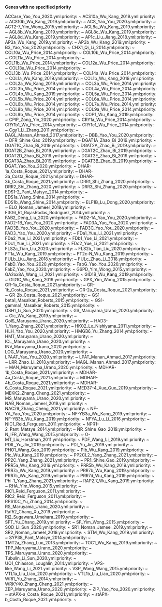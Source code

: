 **Genes with no specified priority**

ACCase_Yao_You_2020.yml:priority: ~
ACS10a_Wu_Kang_2019.yml:priority: ~
ACS10b_Wu_Kang_2019.yml:priority: ~
ACS_Yao_You_2020.yml:priority: ~
ACT2-7_Yim_Wong_2015.yml:priority: ~
AGL8a_Wu_Kang_2019.yml:priority: ~
AGL8b_Wu_Kang_2019.yml:priority: ~
AGL8c_Wu_Kang_2019.yml:priority: ~
AGL8d_Wu_Kang_2019.yml:priority: ~
AP1c_Liu_Jiang_2018.yml:priority: ~
AP3a_Wu_Kang_2019.yml:priority: ~
AP3b_Wu_Kang_2019.yml:priority: ~
B3_Yao_You_2020.yml:priority: ~
CHX1_Qi_Li_2014.yml:priority: ~
COL10a_Wu_Price_2014.yml:priority: ~
COL10b_Wu_Price_2014.yml:priority: ~
COL11a_Wu_Price_2014.yml:priority: ~
COL11b_Wu_Price_2014.yml:priority: ~
COL12a_Wu_Price_2014.yml:priority: ~
COL13a_Wu_Price_2014.yml:priority: ~
COL13b_Wu_Price_2014.yml:priority: ~
COL14a_Wu_Price_2014.yml:priority: ~
COL1a_Wu_Kang_2019.yml:priority: ~
COL1b_Wu_Kang_2019.yml:priority: ~
COL2a_Wu_Kang_2019.yml:priority: ~
COL3a_Wu_Price_2014.yml:priority: ~
COL3b_Wu_Price_2014.yml:priority: ~
COL4a_Wu_Price_2014.yml:priority: ~
COL4b_Wu_Kang_2019.yml:priority: ~
COL5a_Wu_Price_2014.yml:priority: ~
COL5b_Wu_Price_2014.yml:priority: ~
COL6a_Wu_Price_2014.yml:priority: ~
COL6b_Wu_Price_2014.yml:priority: ~
COL7a_Wu_Price_2014.yml:priority: ~
COL8b_Wu_Price_2014.yml:priority: ~
COL9a_Wu_Price_2014.yml:priority: ~
COL9b_Wu_Price_2014.yml:priority: ~
COP1_Wu_Kang_2019.yml:priority: ~
CPIP_Zong_Yin_2020.yml:priority: ~
CRY1a_Wu_Price_2014.yml:priority: ~
CRY1b1_Wu_Price_2014.yml:priority: ~
CRY1c1_Wu_Price_2014.yml:priority: ~
Cgy1_Li_Zhang_2011.yml:priority: ~
DAGL_Manan_Ahmad_2017.yml:priority: ~
DBB_Yao_You_2020.yml:priority: ~
DFR_Shine_Gao_2019.yml:priority: ~
DGAT1A_Zhao_Bi_2019.yml:priority: ~
DGAT1C_Zhao_Bi_2019.yml:priority: ~
DGAT2A_Zhao_Bi_2019.yml:priority: ~
DGAT2B_Zhao_Bi_2019.yml:priority: ~
DGAT2C_Zhao_Bi_2019.yml:priority: ~
DGAT2D_Zhao_Bi_2019.yml:priority: ~
DGAT2E_Zhao_Bi_2019.yml:priority: ~
DGAT3A_Zhao_Bi_2019.yml:priority: ~
DGAT3B_Zhao_Bi_2019.yml:priority: ~
DGAT_Yao_You_2020.yml:priority: ~
DHAR-1a_Costa_Roque_2021.yml:priority: ~
DHAR-3a_Costa_Roque_2021.yml:priority: ~
DHAR-3b_Costa_Roque_2021.yml:priority: ~
DRR1_Shi_Zhang_2020.yml:priority: ~
DRR2_Shi_Zhang_2020.yml:priority: ~
DRR3_Shi_Zhang_2020.yml:priority: ~
EDS1-2_Pant_Matsye_2014.yml:priority: ~
EDS1a_Wang_Shine_2014.yml:priority: ~
EDS1b_Wang_Shine_2014.yml:priority: ~
ELF1B_Lu_Dong_2020.yml:priority: ~
ELO_Noman_Jameel_2019.yml:priority: ~
F3G6_Rt_RojasRodas_Rodriguez_2014.yml:priority: ~
FAB2_Deng_Liu_2020.yml:priority: ~
FAD2-1A_Yao_You_2020.yml:priority: ~
FAD2-1B_Yao_You_2020.yml:priority: ~
FAD3A_Yao_You_2020.yml:priority: ~
FAD3B_Yao_You_2020.yml:priority: ~
FAD3C_Yao_You_2020.yml:priority: ~
FAD3_Yao_You_2020.yml:priority: ~
FDa1_Yue_Li_2021.yml:priority: ~
FDa2_Yue_Li_2021.yml:priority: ~
FDb1_Yue_Li_2021.yml:priority: ~
FDc1_Yue_Li_2021.yml:priority: ~
FDc2_Yue_Li_2021.yml:priority: ~
FLS2a_Tian_Liu_2020.yml:priority: ~
FLS2b_Tian_Liu_2020.yml:priority: ~
FT1a_Wu_Kang_2019.yml:priority: ~
FT2c-N_Wu_Kang_2019.yml:priority: ~
FULb_Liu_Jiang_2018.yml:priority: ~
FULc_Zhao_Li_2018.yml:priority: ~
FabD_Yao_You_2020.yml:priority: ~
FabG_Yao_You_2020.yml:priority: ~
FabZ_Yao_You_2020.yml:priority: ~
G6PD_Yim_Wong_2015.yml:priority: ~
GA2ox8A_Wang_Li_2021.yml:priority: ~
GID1B_Wu_Kang_2019.yml:priority: ~
GID1C_Wu_Kang_2019.yml:priority: ~
GPX_Yim_Wong_2015.yml:priority: ~
GR-1a_Costa_Roque_2021.yml:priority: ~
GR-1b_Costa_Roque_2021.yml:priority: ~
GR-2a_Costa_Roque_2021.yml:priority: ~
GR-2b_Costa_Roque_2021.yml:priority: ~
GS1-beta1_Masalkar_Roberts_2015.yml:priority: ~
GS1-gamma1_Masalkar_Roberts_2015.yml:priority: ~
GSH1_Li_Sun_2020.yml:priority: ~
GS_Maruyama_Urano_2020.yml:priority: ~
Gic_Wu_Kang_2019.yml:priority: ~
GolS_Maruyama_Urano_2020.yml:priority: ~
HAD3-1_Yang_Zhang_2021.yml:priority: ~
HK02_Le_Nishiyama_2011.yml:priority: ~
HLH_Yao_You_2020.yml:priority: ~
HMGB6_Yu_Zhang_2014.yml:priority: ~
HMT_Maruyama_Urano_2020.yml:priority: ~
ICL_Maruyama_Urano_2020.yml:priority: ~
INV_Maruyama_Urano_2020.yml:priority: ~
LOG_Maruyama_Urano_2020.yml:priority: ~
LPAAT_Yao_You_2020.yml:priority: ~
LPAT_Manan_Ahmad_2017.yml:priority: ~
LRR_Zhao_Li_2018.yml:priority: ~
MAGL_Manan_Ahmad_2017.yml:priority: ~
MAN_Maruyama_Urano_2020.yml:priority: ~
MDHAR-1b_Costa_Roque_2021.yml:priority: ~
MDHAR-4a_Costa_Roque_2021.yml:priority: ~
MDHAR-4b_Costa_Roque_2021.yml:priority: ~
MDHAR-6_Costa_Roque_2021.yml:priority: ~
MED37-4_Xue_Guo_2019.yml:priority: ~
MEKK2_Zhang_Cheng_2021.yml:priority: ~
MS_Maruyama_Urano_2020.yml:priority: ~
NAB_Noman_Jameel_2019.yml:priority: ~
NAC29_Zhang_Cheng_2021.yml:priority: ~
NF-YA_Yao_You_2020.yml:priority: ~
NF-YB3a_Wu_Kang_2019.yml:priority: ~
NF-YB3b_Wu_Kang_2019.yml:priority: ~
NFYA_Lu_Li_2016.yml:priority: ~
NIC1_Reid_Ferguson_2011.yml:priority: ~
NPR1-2_Pant_Matsye_2014.yml:priority: ~
NR_Shine_Gao_2019.yml:priority: ~
N_IFR_Wang_Wang_2015.yml:priority: ~
O-MT_Liu_Horstman_2011.yml:priority: ~
PDF_Wang_Li_2019.yml:priority: ~
PDIL_Yu_Jin_2019.yml:priority: ~
PDI_Yu_Jin_2019.yml:priority: ~
PHO1_Wang_Gao_2019.yml:priority: ~
PIb_Wu_Kang_2019.yml:priority: ~
PIc_Wu_Kang_2019.yml:priority: ~
PP2CL2_Yang_Zhang_2021.yml:priority: ~
PP2C_Yang_Zhang_2021.yml:priority: ~
PR1_Shine_Gao_2019.yml:priority: ~
PRR5a_Wu_Kang_2019.yml:priority: ~
PRR5b_Wu_Kang_2019.yml:priority: ~
PRR7a_Wu_Kang_2019.yml:priority: ~
PRR7b_Wu_Kang_2019.yml:priority: ~
PRR7c_Wu_Kang_2019.yml:priority: ~
PRR7d_Wu_Kang_2019.yml:priority: ~
Phi-1_Yang_Zhang_2021.yml:priority: ~
RAP2.7_Wu_Kang_2019.yml:priority: ~
RHA_Yim_Wong_2015.yml:priority: ~
RIC1_Reid_Ferguson_2011.yml:priority: ~
RIC2_Reid_Ferguson_2011.yml:priority: ~
RPS10C_Yu_Zhang_2014.yml:priority: ~
RS_Maruyama_Urano_2020.yml:priority: ~
Raf52_Chang_Xu_2019.yml:priority: ~
Rj2_Sugawara_Umehara_2019.yml:priority: ~
SFT_Yu_Chang_2019.yml:priority: ~
SF_Yim_Wong_2015.yml:priority: ~
SOD_Li_Sun_2020.yml:priority: ~
SR1_Noman_Jameel_2019.yml:priority: ~
SR2_Noman_Jameel_2019.yml:priority: ~
STM_Wu_Kang_2019.yml:priority: ~
SYP38_Pant_Matsye_2014.yml:priority: ~
TMT2a_Zhang_Luo_2013.yml:priority: ~
TOC1_Wu_Kang_2019.yml:priority: ~
TPP_Maruyama_Urano_2020.yml:priority: ~
TPS_Maruyama_Urano_2020.yml:priority: ~
Tubulin_Li_Sun_2020.yml:priority: ~
UO1_Chiasson_Loughlin_2014.yml:priority: ~
VPS-like_Wang_Li_2021.yml:priority: ~
VSP_Wang_Wang_2015.yml:priority: ~
VTL1a_Liu_Liao_2020.yml:priority: ~
VTL1b_Liu_Liao_2020.yml:priority: ~
WRI1_Yu_Zhang_2014.yml:priority: ~
WRKY40_Zhang_Cheng_2021.yml:priority: ~
ZEP_Maruyama_Urano_2020.yml:priority: ~
ZIP_Yao_You_2020.yml:priority: ~
stAPX-a_Costa_Roque_2021.yml:priority: ~
stAPX-b_Costa_Roque_2021.yml:priority: ~

